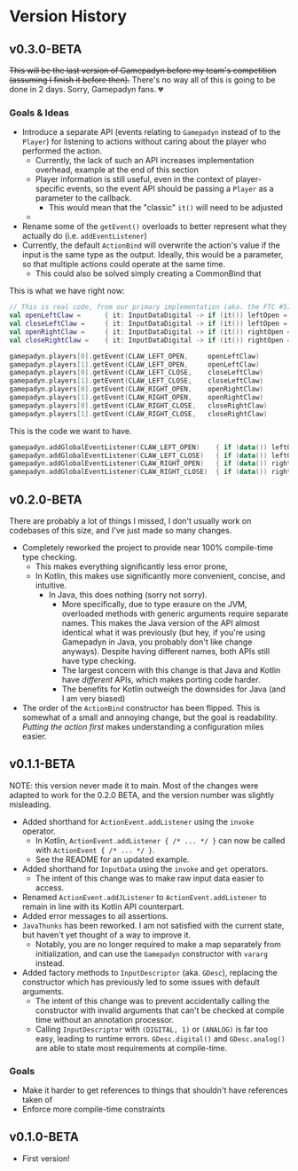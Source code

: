 # Version History


## v0.3.0-BETA
~~This will be the last version of Gamepadyn before my team's competition (assuming I finish it before then).~~
There's no way all of this is going to be done in 2 days.
Sorry, Gamepadyn fans. 💔 <!-- (the joke is that there aren't any) -->

### Goals & Ideas
- Introduce a separate API (events relating to `Gamepadyn` instead of to the `Player`) for listening to actions without caring about the player who performed the action.
  - Currently, the lack of such an API increases implementation overhead,
  example at the end of this section
  - Player information is still useful, even in the context of player-specific events,
  so the event API should be passing a `Player` as a parameter to the callback.
    - This would mean that the "classic" `it()` will need to be adjusted
  - 
- Rename some of the `getEvent()` overloads to better represent what they actually do (i.e. `addEventListener`)
- Currently, the default `ActionBind` will overwrite the action's value if the input is the same type as the output. Ideally, this would be a parameter, so that multiple actions could operate at the same time.
  - This could also be solved simply creating a CommonBind that

This is what we have right now:
```kotlin
// This is real code, from our primary implementation (aka. the FTC #5741 RoboHawks robot)
val openLeftClaw =      { it: InputDataDigital -> if (it()) leftOpen = true }
val closeLeftClaw =     { it: InputDataDigital -> if (it()) leftOpen = false }
val openRightClaw =     { it: InputDataDigital -> if (it()) rightOpen = true }
val closeRightClaw =    { it: InputDataDigital -> if (it()) rightOpen = false }

gamepadyn.players[0].getEvent(CLAW_LEFT_OPEN,     openLeftClaw)
gamepadyn.players[1].getEvent(CLAW_LEFT_OPEN,     openLeftClaw)
gamepadyn.players[0].getEvent(CLAW_LEFT_CLOSE,    closeLeftClaw)
gamepadyn.players[1].getEvent(CLAW_LEFT_CLOSE,    closeLeftClaw)
gamepadyn.players[0].getEvent(CLAW_RIGHT_OPEN,    openRightClaw)
gamepadyn.players[1].getEvent(CLAW_RIGHT_OPEN,    openRightClaw)
gamepadyn.players[0].getEvent(CLAW_RIGHT_CLOSE,   closeRightClaw)
gamepadyn.players[1].getEvent(CLAW_RIGHT_CLOSE,   closeRightClaw)
```

This is the code we want to have.

```kotlin
gamepadyn.addGlobalEventListener(CLAW_LEFT_OPEN)    { if (data()) leftOpen    = true  }
gamepadyn.addGlobalEventListener(CLAW_LEFT_CLOSE)   { if (data()) leftOpen    = false }
gamepadyn.addGlobalEventListener(CLAW_RIGHT_OPEN)   { if (data()) rightOpen   = true  }
gamepadyn.addGlobalEventListener(CLAW_RIGHT_CLOSE)  { if (data()) rightOpen   = false }
```

## v0.2.0-BETA
There are probably a lot of things I missed, I don't usually work on codebases of this size, and I've just made so many changes.
- Completely reworked the project to provide near 100% compile-time type checking.
  - This makes everything significantly less error prone,
  - In Kotlin, this makes use significantly more convenient, concise, and intuitive.
    - In Java, this does nothing (sorry not sorry).
      - More specifically, due to type erasure on the JVM,
      overloaded methods with generic arguments require separate names.
      This makes the Java version of the API almost identical what it was previously (but hey, if you're using Gamepadyn in Java, you probably don't like change anyways).
      Despite having different names, both APIs still have type checking.
      - The largest concern with this change is that Java and Kotlin have *different* APIs, which makes porting code harder.
      - The benefits for Kotlin outweigh the downsides for Java (and I am very biased)
- The order of the `ActionBind` constructor has been flipped.
This is somewhat of a small and annoying change,
but the goal is readability. *Putting the action first*
makes understanding a configuration miles easier.

## v0.1.1-BETA
NOTE: this version never made it to main. Most of the changes were adapted to work for the 0.2.0 BETA, and the version number was slightly misleading. 
- Added shorthand for `ActionEvent.addListener` using the `invoke` operator.
  - In Kotlin, `ActionEvent.addListener { /* ... */ }` can now be called with `ActionEvent { /* ... */ }`.
  - See the README for an updated example.
- Added shorthand for `InputData` using the `invoke` and `get` operators.
  - The intent of this change was to make raw input data easier to access.
- Renamed `ActionEvent.addJListener` to `ActionEvent.addListener` to remain in line with its Kotlin API counterpart. 
- Added error messages to all assertions.
- `JavaThunks` has been reworked. I am not satisfied with the current state, but haven't yet thought of a way to improve it.
  - Notably, you are no longer required to make a map separately from initialization, and can use the `Gamepadyn` constructor with `vararg` instead.
- Added factory methods to `InputDescriptor` (aka. `GDesc`), replacing the constructor which has previously led to some issues with default arguments.
  - The intent of this change was to prevent accidentally calling the constructor with invalid arguments that can't be checked at compile time without an annotation processor.
  - Calling `InputDescriptor` with `(DIGITAL, 1)` or `(ANALOG)` is far too easy, leading to runtime errors. `GDesc.digital()` and `GDesc.analog()` are able to state most requirements at compile-time.

### Goals

- Make it harder to get references to things that shouldn't have references taken of
- Enforce more compile-time constraints

## v0.1.0-BETA

- First version!